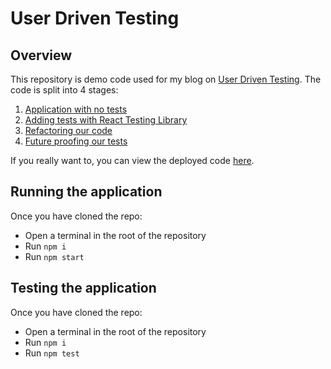 # User Driven Testing

## Overview

This repository is demo code used for my blog on [User Driven Testing](https://dev.to/aleoyakas/user-driven-testing). The code is split into 4 stages: 

1. [Application with no tests](https://github.com/aleoyakas/user-driven-testing/tree/stage/1-no-tests)
1. [Adding tests with React Testing Library](https://github.com/aleoyakas/user-driven-testing/tree/stage/2-added-react-testing-library)
1. [Refactoring our code](https://github.com/aleoyakas/user-driven-testing/tree/stage/3-refactor-event)
1. [Future proofing our tests](https://github.com/aleoyakas/user-driven-testing/tree/stage/4-add-integration-tests)

If you really want to, you can view the deployed code [here](https://udt.aleoyakas.co.uk/).

## Running the application

Once you have cloned the repo:
- Open a terminal in the root of the repository
- Run `npm i`
- Run `npm start`

## Testing the application

Once you have cloned the repo:
- Open a terminal in the root of the repository
- Run `npm i`
- Run `npm test`